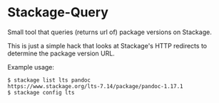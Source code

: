 # Stackage-Query

Small tool that queries (returns url of) package versions on Stackage.

This is just a simple hack that looks at Stackage's HTTP redirects
to determine the package version URL.

Example usage:

```
$ stackage list lts pandoc
https://www.stackage.org/lts-7.14/package/pandoc-1.17.1
$ stackage config lts
```
